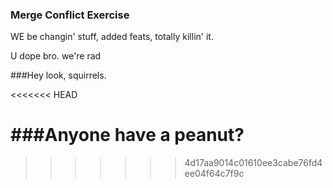 ### Merge Conflict Exercise

WE be changin' stuff, added feats, totally killin' it.

U dope bro.
we're rad

###Hey look, squirrels.

<<<<<<< HEAD


###Anyone have a peanut?
=======
>>>>>>> 4d17aa9014c01610ee3cabe76fd4ee04f64c7f9c

